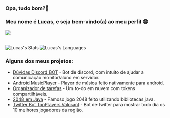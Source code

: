 ### Opa, tudo bom?👋
### Meu nome é Lucas, e seja bem-vindo(a) ao meu perfil 😁

<a href="lucasgsa.github.io" target="_blank">
  <img src="https://badgen.net/badge/GitHub.io/Acesse%20para%20mais%20informa%C3%A7%C3%B5es/blue?icon=github" />
</a><br><br>

![Lucas's Stats](https://github-readme-stats.vercel.app/api?username=lucasgsa&show_icons=true&theme=calm&custom_title=Minhas%20contribui%C3%A7%C3%B5es%20no%20Github&include_all_commits=true)
![Lucas's Languages](https://github-readme-stats.vercel.app/api/top-langs/?username=lucasgsa&layout=compact&theme=calm&langs_count=8&custom_title=Minhas%20linguagens%20mais%20usadas)

### Alguns dos meus projetos:<br>
- [Dúvidas Discord BOT](https://github.com/lucasgsa/DuvidasBot) - Bot de discord, com intuito de ajudar a comunicação monitor/aluno em servidor.<br>
- [Android MusicPlayer](https://github.com/lucasgsa/AndroidMusicPlayerKPNz/blob/master/README.md) - Player de música feito nativamente para android.<br>
- [Organizador de tarefas](https://organizadordetarefas.netlify.app/) - Um to-do em nuvem com tokens compartilháveis.<br>
- [2048 em Java](https://github.com/lucasgsa/2048Java) - Famoso jogo 2048 feito utilizando bibliotecas java.<br>
- [Twitter Bot TopPlayers Valorant](https://twitter.com/vlrtopbr) - Bot de twitter para mostrar todo dia os 10 melhores jogadores da região.<br>

